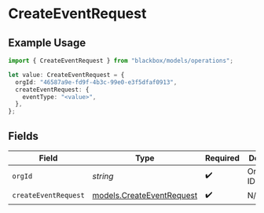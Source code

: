 # CreateEventRequest

## Example Usage

```typescript
import { CreateEventRequest } from "blackbox/models/operations";

let value: CreateEventRequest = {
  orgId: "46587a9e-fd9f-4b3c-99e0-e3f5dfaf0913",
  createEventRequest: {
    eventType: "<value>",
  },
};
```

## Fields

| Field                                                           | Type                                                            | Required                                                        | Description                                                     |
| --------------------------------------------------------------- | --------------------------------------------------------------- | --------------------------------------------------------------- | --------------------------------------------------------------- |
| `orgId`                                                         | *string*                                                        | :heavy_check_mark:                                              | Organization ID                                                 |
| `createEventRequest`                                            | [models.CreateEventRequest](../../models/createeventrequest.md) | :heavy_check_mark:                                              | N/A                                                             |